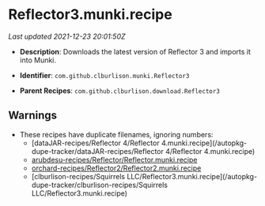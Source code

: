 # Reflector3.munki.recipe

_Last updated 2021-12-23 20:01:50Z_

- **Description**: Downloads the latest version of Reflector 3 and imports it into Munki.

- **Identifier**: `com.github.clburlison.munki.Reflector3`

- **Parent Recipes**: `com.github.clburlison.download.Reflector3`


## Warnings

- These recipes have duplicate filenames, ignoring numbers:
    - [dataJAR-recipes/Reflector 4/Reflector 4.munki.recipe](/autopkg-dupe-tracker/dataJAR-recipes/Reflector 4/Reflector 4.munki.recipe)
    - [arubdesu-recipes/Reflector/Reflector.munki.recipe](/autopkg-dupe-tracker/arubdesu-recipes/Reflector/Reflector.munki.recipe)
    - [orchard-recipes/Reflector2/Reflector2.munki.recipe](/autopkg-dupe-tracker/orchard-recipes/Reflector2/Reflector2.munki.recipe)
    - [clburlison-recipes/Squirrels LLC/Reflector3.munki.recipe](/autopkg-dupe-tracker/clburlison-recipes/Squirrels LLC/Reflector3.munki.recipe)